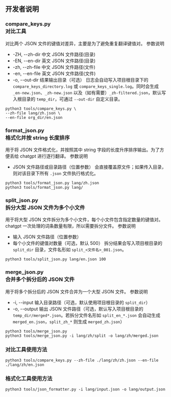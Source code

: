 ## 开发者说明

### compare_keys.py <br> 对比工具
对比两个 JSON 文件的键值对差异，主要是为了避免重复翻译键值对。
参数说明
- -ZH, --zh-dir 中文 JSON 文件路径(目录)
- -EN, --en-dir 英文 JSON 文件路径(目录)
- -zh, --zh-file 中文 JSON 文件路径(文件)
- -en, --en-file 英文 JSON 文件路径(文件)
- -o, --out-dir 结果输出目录（可选）
日志会自动写入项目根目录下的 `compare_keys_directory.log` 或 `compare_keys_single.log`。同时会生成 `_en-new.json`、`_zh-new.json` 以及（如有需要）`_zh-filtered.json`，默认写入根目录的 `temp_dir`，可通过 `--out-dir` 自定义目录。
```
python3 tools/compare_keys.py \
--zh-file lang/zh.json \
--en-file org_dir/en.json
```

### format_json.py <br> 格式化并按 string 长度排序
用于将 JSON 文件格式化，并按照其中 string 字段的长度升序排序输出。为了方便丢给 chatgpt 进行逐行翻译。
参数说明
- JSON 文件路径或目录路径（位置参数）
会直接覆盖原文件；如果传入目录，则对该目录下所有 `.json` 文件执行格式化。
```
python3 tools/format_json.py lang/zh.json
python3 tools/format_json.py lang/
```

### split_json.py <br> 拆分大型 JSON 文件为多个小文件
用于将大型 JSON 文件拆分为多个小文件，每个小文件包含指定数量的键值对。chatgpt 一次处理的词条数量有限，所以需要拆分文件。
参数说明
- 输入 JSON 文件路径（位置参数）
- 每个小文件的键值对数量（可选，默认 500）
拆分结果会写入项目根目录的 `split_dir` 目录，文件名形如 `split_<文件名>_001.json`。
```
python3 tools/split_json.py lang/en.json 100
```

### merge_json.py <br> 合并多个拆分后的 JSON 文件
用于将多个拆分后的 JSON 文件合并为一个大型 JSON 文件。
参数说明
- -i, --input 输入目录路径（可选，默认使用项目根目录的 `split_dir`）
- -o, --output 输出 JSON 文件路径（可选，默认写入项目根目录的 `temp_dir/merged*.json`。若拆分文件名形如 `split_en_*.json` 会自动生成 `merged_en.json`，`split_zh_*` 则生成 `merged_zh.json`）
```
python3 tools/merge_json.py
python3 tools/merge_json.py -i lang/zh/split -o lang/zh/merged.json
```

### 对比工具使用方法
```
python3 tools/compare_keys.py --zh-file ./lang/zh/zh.json --en-file ./lang/zh/en.json
```

### 格式化工具使用方法
```
python3 tools/json_formatter.py -i lang/input.json -o lang/output.json
```
